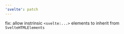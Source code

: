```yaml
---
'svelte': patch
---
```


fix: allow instrinsic `<svelte:...>` elements to inherit from `SvelteHTMLElements`
